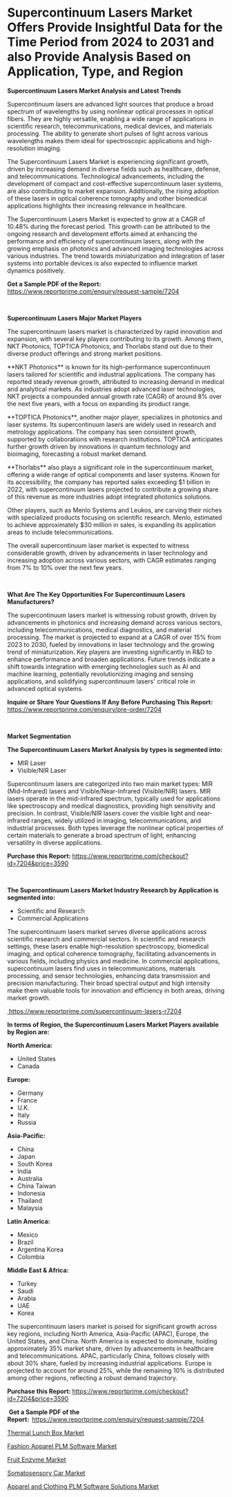 <p><h1>Supercontinuum Lasers Market Offers Provide Insightful Data for the Time Period from 2024 to 2031 and also Provide Analysis Based on Application, Type, and Region</h1></p><p><strong>Supercontinuum Lasers Market Analysis and Latest Trends</strong></p>
<p><p>Supercontinuum lasers are advanced light sources that produce a broad spectrum of wavelengths by using nonlinear optical processes in optical fibers. They are highly versatile, enabling a wide range of applications in scientific research, telecommunications, medical devices, and materials processing. The ability to generate short pulses of light across various wavelengths makes them ideal for spectroscopic applications and high-resolution imaging.</p><p>The Supercontinuum Lasers Market is experiencing significant growth, driven by increasing demand in diverse fields such as healthcare, defense, and telecommunications. Technological advancements, including the development of compact and cost-effective supercontinuum laser systems, are also contributing to market expansion. Additionally, the rising adoption of these lasers in optical coherence tomography and other biomedical applications highlights their increasing relevance in healthcare.</p><p>The Supercontinuum Lasers Market is expected to grow at a CAGR of 10.48% during the forecast period. This growth can be attributed to the ongoing research and development efforts aimed at enhancing the performance and efficiency of supercontinuum lasers, along with the growing emphasis on photonics and advanced imaging technologies across various industries. The trend towards miniaturization and integration of laser systems into portable devices is also expected to influence market dynamics positively.</p></p>
<p><strong>Get a Sample PDF of the Report:&nbsp;</strong> <a href="https://www.reportprime.com/enquiry/request-sample/7204?utm_campaign=1141&utm_medium=2&utm_source=Github&utm_content=ia&utm_term=25112024&utm_id=supercontinuum-lasers">https://www.reportprime.com/enquiry/request-sample/7204</a></p>
<p>&nbsp;</p>
<p><strong>Supercontinuum Lasers Major Market Players</strong></p>
<p><p>The supercontinuum lasers market is characterized by rapid innovation and expansion, with several key players contributing to its growth. Among them, NKT Photonics, TOPTICA Photonics, and Thorlabs stand out due to their diverse product offerings and strong market positions.</p><p>**NKT Photonics** is known for its high-performance supercontinuum lasers tailored for scientific and industrial applications. The company has reported steady revenue growth, attributed to increasing demand in medical and analytical markets. As industries adopt advanced laser technologies, NKT projects a compounded annual growth rate (CAGR) of around 8% over the next five years, with a focus on expanding its product range.</p><p>**TOPTICA Photonics**, another major player, specializes in photonics and laser systems. Its supercontinuum lasers are widely used in research and metrology applications. The company has seen consistent growth, supported by collaborations with research institutions. TOPTICA anticipates further growth driven by innovations in quantum technology and bioimaging, forecasting a robust market demand.</p><p>**Thorlabs** also plays a significant role in the supercontinuum market, offering a wide range of optical components and laser systems. Known for its accessibility, the company has reported sales exceeding $1 billion in 2022, with supercontinuum lasers projected to contribute a growing share of this revenue as more industries adopt integrated photonics solutions.</p><p>Other players, such as Menlo Systems and Leukos, are carving their niches with specialized products focusing on scientific research. Menlo, estimated to achieve approximately $30 million in sales, is expanding its application areas to include telecommunications. </p><p>The overall supercontinuum laser market is expected to witness considerable growth, driven by advancements in laser technology and increasing adoption across various sectors, with CAGR estimates ranging from 7% to 10% over the next few years.</p></p>
<p>&nbsp;</p>
<p><strong>What Are The Key Opportunities For Supercontinuum Lasers Manufacturers?</strong></p>
<p><p>The supercontinuum lasers market is witnessing robust growth, driven by advancements in photonics and increasing demand across various sectors, including telecommunications, medical diagnostics, and material processing. The market is projected to expand at a CAGR of over 15% from 2023 to 2030, fueled by innovations in laser technology and the growing trend of miniaturization. Key players are investing significantly in R&D to enhance performance and broaden applications. Future trends indicate a shift towards integration with emerging technologies such as AI and machine learning, potentially revolutionizing imaging and sensing applications, and solidifying supercontinuum lasers' critical role in advanced optical systems.</p></p>
<p><strong>Inquire or Share Your Questions If Any Before Purchasing This Report:</strong> <a href="https://www.reportprime.com/enquiry/pre-order/7204?utm_campaign=1141&utm_medium=2&utm_source=Github&utm_content=ia&utm_term=25112024&utm_id=supercontinuum-lasers">https://www.reportprime.com/enquiry/pre-order/7204</a></p>
<p>&nbsp;</p>
<p><strong>Market Segmentation</strong></p>
<p><strong>The Supercontinuum Lasers Market Analysis by types is segmented into:</strong></p>
<p><ul><li>MIR Laser</li><li>Visible/NIR Laser</li></ul></p>
<p><p>Supercontinuum lasers are categorized into two main market types: MIR (Mid-Infrared) lasers and Visible/Near-Infrared (Visible/NIR) lasers. MIR lasers operate in the mid-infrared spectrum, typically used for applications like spectroscopy and medical diagnostics, providing high sensitivity and precision. In contrast, Visible/NIR lasers cover the visible light and near-infrared ranges, widely utilized in imaging, telecommunications, and industrial processes. Both types leverage the nonlinear optical properties of certain materials to generate a broad spectrum of light, enhancing versatility in diverse applications.</p></p>
<p><strong>Purchase this Report:&nbsp;</strong><a href="https://www.reportprime.com/checkout?id=7204&price=3590&utm_campaign=1141&utm_medium=2&utm_source=Github&utm_content=ia&utm_term=25112024&utm_id=supercontinuum-lasers">https://www.reportprime.com/checkout?id=7204&price=3590</a></p>
<p>&nbsp;</p>
<p><strong>The Supercontinuum Lasers Market Industry Research by Application is segmented into:</strong></p>
<p><ul><li>Scientific and Research</li><li>Commercial Applications</li></ul></p>
<p><p>The supercontinuum lasers market serves diverse applications across scientific research and commercial sectors. In scientific and research settings, these lasers enable high-resolution spectroscopy, biomedical imaging, and optical coherence tomography, facilitating advancements in various fields, including physics and medicine. In commercial applications, supercontinuum lasers find uses in telecommunications, materials processing, and sensor technologies, enhancing data transmission and precision manufacturing. Their broad spectral output and high intensity make them valuable tools for innovation and efficiency in both areas, driving market growth.</p></p>
<p><a href="https://www.reportprime.com/supercontinuum-lasers-r7204?utm_campaign=1141&utm_medium=2&utm_source=Github&utm_content=ia&utm_term=25112024&utm_id=supercontinuum-lasers">&nbsp;https://www.reportprime.com/supercontinuum-lasers-r7204</a></p>
<p><strong>In terms of Region, the Supercontinuum Lasers Market Players available by Region are:</strong></p>
<p>
    <p> <strong> North America: </strong>
        <ul>
            <li>United States</li>
            <li>Canada</li>
        </ul>
        </p> 
    <p> <strong> Europe: </strong>
        <ul>
            <li>Germany</li>
            <li>France</li>
            <li>U.K.</li>
            <li>Italy</li>
            <li>Russia</li>
        </ul>
        </p> 
    <p> <strong> Asia-Pacific: </strong>
        <ul>
            <li>China</li>
            <li>Japan</li>
            <li>South Korea</li>
            <li>India</li>
            <li>Australia</li>
            <li>China Taiwan</li>
            <li>Indonesia</li>
            <li>Thailand</li>
            <li>Malaysia</li>
        </ul>
        </p> 
    <p> <strong> Latin America: </strong>
        <ul>
            <li>Mexico</li>
            <li>Brazil</li>
            <li>Argentina Korea</li>
            <li>Colombia</li>
        </ul>
        </p> 
    <p> <strong> Middle East & Africa: </strong>
        <ul>
            <li>Turkey</li>
            <li>Saudi</li>
            <li>Arabia</li>
            <li>UAE</li>
            <li>Korea</li>
        </ul>
    </p>
    </p>
<p><p>The supercontinuum lasers market is poised for significant growth across key regions, including North America, Asia-Pacific (APAC), Europe, the United States, and China. North America is expected to dominate, holding approximately 35% market share, driven by advancements in healthcare and telecommunications. APAC, particularly China, follows closely with about 30% share, fueled by increasing industrial applications. Europe is projected to account for around 25%, while the remaining 10% is distributed among other regions, reflecting a robust demand trajectory.</p></p>
<p><strong>Purchase this Report: </strong><a href="https://www.reportprime.com/checkout?id=7204&price=3590&utm_campaign=1141&utm_medium=2&utm_source=Github&utm_content=ia&utm_term=25112024&utm_id=supercontinuum-lasers">https://www.reportprime.com/checkout?id=7204&price=3590</a></p>
<p>&nbsp;<strong>Get a Sample PDF of the Report:&nbsp;&nbsp;</strong><a href="https://www.reportprime.com/enquiry/request-sample/7204?utm_campaign=1141&utm_medium=2&utm_source=Github&utm_content=ia&utm_term=25112024&utm_id=supercontinuum-lasers">https://www.reportprime.com/enquiry/request-sample/7204</a></p>
<p><strong></strong></p>
<p><p><a href="https://www.linkedin.com/pulse/key-insights-thermal-lunch-box-market-2024-2031-segmentation-jlmte?utm_campaign=1141&utm_medium=2&utm_source=Github&utm_content=ia&utm_term=25112024&utm_id=supercontinuum-lasers">Thermal Lunch Box Market</a></p><p><a href="https://issuu.com/reportprime-2/docs/fashion-apparel-plm-software-market_9c042107081174?utm_campaign=1141&utm_medium=2&utm_source=Github&utm_content=ia&utm_term=25112024&utm_id=supercontinuum-lasers">Fashion Apparel PLM Software Market</a></p><p><a href="https://www.linkedin.com/pulse/revenue-demand-forecast-fruit-enzyme-industry-projected-n5a7e?utm_campaign=1141&utm_medium=2&utm_source=Github&utm_content=ia&utm_term=25112024&utm_id=supercontinuum-lasers">Fruit Enzyme Market</a></p><p><a href="https://www.linkedin.com/pulse/analyzing-somatosensory-car-market-dynamics-growth-drivers-forecasted-zj8mc?utm_campaign=1141&utm_medium=2&utm_source=Github&utm_content=ia&utm_term=25112024&utm_id=supercontinuum-lasers">Somatosensory Car Market</a></p><p><a href="https://issuu.com/reportprime-2/docs/apparel-and-clothing-plm-software-s_1e310c5b3c666e?utm_campaign=1141&utm_medium=2&utm_source=Github&utm_content=ia&utm_term=25112024&utm_id=supercontinuum-lasers">Apparel and Clothing PLM Software Solutions Market</a></p></p>